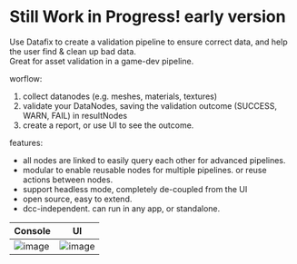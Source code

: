 # Still Work in Progress! early version

Use Datafix to create a validation pipeline to ensure correct data, and help the user find & clean up bad data.  
Great for asset validation in a game-dev pipeline.

worflow:
1. collect datanodes (e.g. meshes, materials, textures)
2. validate your DataNodes, saving the validation outcome (SUCCESS, WARN, FAIL) in resultNodes
3. create a report, or use UI to see the outcome.

features:
- all nodes are linked to easily query each other for advanced pipelines.
- modular to enable reusable nodes for multiple pipelines. or reuse actions between nodes.
- support headless mode, completely de-coupled from the UI
- open source, easy to extend.
- dcc-independent. can run in any app, or standalone.


|Console |UI |
|--|--|
![image](https://github.com/user-attachments/assets/27622962-97ca-45f7-9784-47fda764a7f2) |![image](https://github.com/user-attachments/assets/2fd3e1d9-e92f-496e-961f-0efbfc763309) | 
